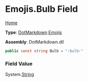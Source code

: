 # Emojis\.Bulb Field

[Home](../../../README.md)

**Type**: [DotMarkdown](../../README.md)\.[Emojis](../README.md)

**Assembly**: DotMarkdown\.dll

```csharp
public const string Bulb = ":bulb:"
```

### Field Value

System\.[String](https://docs.microsoft.com/en-us/dotnet/api/system.string)